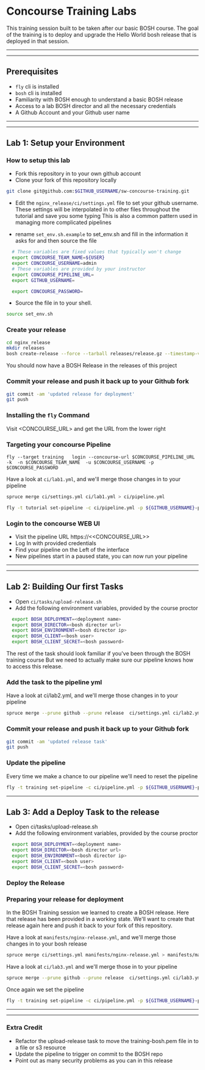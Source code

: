 # Concourse Training Labs
This training session built to be taken after our basic BOSH course.  The goal of the training is to deploy and
upgrade the Hello World bosh release that is deployed in that session.

---
---
## Prerequisites
  * `fly` cli is installed
  * `bosh` cli is installed
  * Familiarity with BOSH enough to understand a basic BOSH release
  * Access to a lab BOSH director and all the necessary credentials
  * A Github Account and your Github user name
  
---  
---
## Lab 1: Setup your Environment

### How to setup this lab

* Fork this repository in to your own github account
* Clone your fork of this repository locally
```bash
git clone git@github.com:$GITHUB_USERNAME/sw-concourse-training.git
```

* Edit the `nginx_release/ci/settings.yml` file to set your github username.
These settings will be interpolated in to other files throughout the tutorial and save you some typing
This is also a common pattern used in managing more complicated pipelines

* rename `set_env.sh.example` to set_env.sh and fill in the information it asks for and then source the file
```bash
  # These variables are fixed values that typically won't change
  export CONCOURSE_TEAM_NAME=${USER}
  export CONCOURSE_USERNAME=admin
  # These variables are provided by your instructor
  export CONCOURSE_PIPELINE_URL=
  export GITHUB_USERNAME=

  export CONCOURSE_PASSWORD=
```
* Source the file in to your shell.
```bash
source set_env.sh 
```

### Create your release
  ```bash
  cd nginx_release
  mkdir releases
  bosh create-release --force --tarball releases/release.gz --timestamp-version 
  ```
  You should now have a BOSH Release in the releases of this project

### Commit your release and push it back up to your Github fork
```bash
git commit -am 'updated release for deployment'
git push
```

### Installing the `fly` Command
Visit <CONCOURSE_URL> and get the URL from the lower right

### Targeting your concourse Pipeline
```
fly --target training   login --concourse-url $CONCOURSE_PIPELINE_URL -k  -n $CONCOURSE_TEAM_NAME  -u $CONCOURSE_USERNAME -p $CONCOURSE_PASSWORD
```

Have a look at `ci/lab1.yml`, and we'll merge those changes in to your pipeline
```bash 
spruce merge ci/settings.yml ci/lab1.yml > ci/pipeline.yml
```

```bash
fly -t tutorial set-pipeline -c ci/pipeline.yml -p ${GITHUB_USERNAME}-pipeline
```

### Login to the concourse WEB UI
* Visit the pipeline URL https://<<CONCOURSE_URL>>
* Log In with provided credentials
* Find your pipeline on the Left of the interface
* New pipelines start in a paused state, you can now run your pipeline

---
---
## Lab 2: Building Our first Tasks
* Open `ci/tasks/upload-release.sh`
* Add the following environment variables, provided by the course proctor

```bash
  export BOSH_DEPLOYMENT=<deployment name>
  export BOSH_DIRECTOR=<bosh director url>
  export BOSH_ENVIRONMENT=<bosh director ip>
  export BOSH_CLIENT=<bosh user>
  export BOSH_CLIENT_SECRET=<bosh password>
```
The rest of the task should look familiar if you've been through the BOSH training course
But we need to actually make sure our pipeline knows how to access this release.

### Add the task to the pipeline yml
Have a look at ci/lab2.yml, and we'll merge those changes in to your pipeline
```bash 
spruce merge --prune github --prune release  ci/settings.yml ci/lab2.yml > ci/pipeline.yml
```

### Commit your release and push it back up to your Github fork
```bash
git commit -am 'updated release task'
git push
```

### Update the pipeline
Every time we make a chance to our pipeline we'll need to reset the pipeline
```bash
fly -t training set-pipeline -c ci/pipeline.yml -p ${GITHUB_USERNAME}-pipeline
```

---
## Lab 3: Add a Deploy Task to the release
* Open ci/tasks/upload-release.sh
* Add the following environment variables, provided by the course proctor

```bash
  export BOSH_DEPLOYMENT=<deployment name>
  export BOSH_DIRECTOR=<bosh director url>
  export BOSH_ENVIRONMENT=<bosh director ip>
  export BOSH_CLIENT=<bosh user>
  export BOSH_CLIENT_SECRET=<bosh password>
```
### Deploy the Release

### Preparing your release for deployment
In the BOSH Training session we learned to create a BOSH release. Here that release has been provided in a
working state.  We'll want to create that release again here and push it back to your fork of this repository.

Have a look at `manifests/nginx-release.yml`, and we'll merge those changes in to your bosh release
```bash 
spruce merge ci/settings.yml manifests/nginx-release.yml > manifests/manifest.yml
```

Have a look at `ci/lab3.yml` and we'll merge those in to your pipeline
```bash
spruce merge --prune github --prune release  ci/settings.yml ci/lab3.yml > ci/pipeline.yml
```

Once again we set the pipeline 
```bash
fly -t training set-pipeline -c ci/pipeline.yml -p ${GITHUB_USERNAME}-pipeline
```

---
---
### Extra Credit
* Refactor the upload-release task to move the training-bosh.pem file in to a file
or s3 resource
* Update the pipeline to trigger on commit to the BOSH repo
* Point out as many security problems as you can in this release
